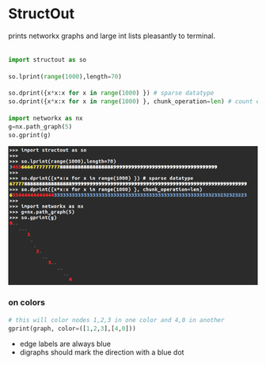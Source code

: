 # StructOut

prints networkx graphs and large int lists pleasantly to terminal. 



```python

import structout as so

so.lprint(range(1000),length=70)

so.dprint({x*x:x for x in range(1000) }) # sparse datatype
so.dprint({x*x:x for x in range(1000) }, chunk_operation=len) # count elements oO

import networkx as nx
g=nx.path_graph(5)
so.gprint(g)


```

![''](https://raw.githubusercontent.com/smautner/StructOut/master/example.png)



### on colors

```python
# this will color nodes 1,2,3 in one color and 4,0 in another
gprint(graph, color=([1,2,3],[4,0]))
```

-  edge labels are always blue
-  digraphs should mark the direction with a blue dot 
